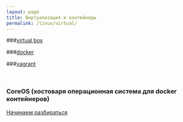 ```yaml
---
layout: page
title: Виртуализация и контейнеры
permalink: /linux/virtual/
---
```


###[virtual box](/linux/virtual/virtualbox/)

###[docker](/linux/virtual/docker/)

###[vagrant](/linux/virtual/vagrant/)




<br/>

### CoreOS (хостоваря операционная система для docker контейнеров)

[Начинаем разбираться](/linux/virtual/coreos/)
